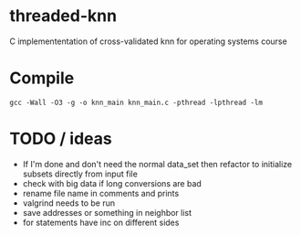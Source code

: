 # threaded-knn
C implemententation of cross-validated knn for operating systems course

# Compile
`gcc -Wall -O3 -g -o knn_main knn_main.c -pthread -lpthread -lm`

# TODO / ideas
* If I'm done and don't need the normal data_set then refactor to initialize subsets directly from input file
* check with big data if long conversions are bad
* rename file name in comments and prints
* valgrind needs to be run
* save addresses or something in neighbor list
* for statements have inc on different sides
